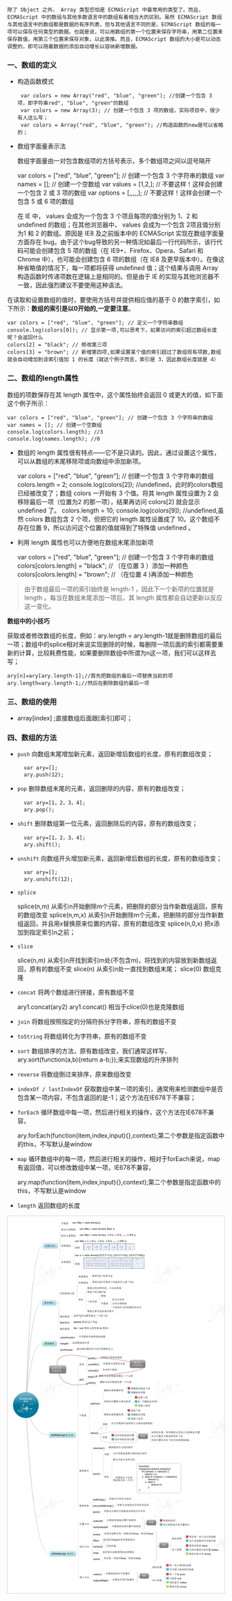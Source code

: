 	除了 Object 之外， Array 类型恐怕是 ECMAScript 中最常用的类型了。而且，ECMAScript 中的数组与其他多数语言中的数组有着相当大的区别。虽然 ECMAScript 数组与其他语言中的数组都是数据的有序列表，但与其他语言不同的是，ECMAScript 数组的每一项可以保存任何类型的数据。也就是说，可以用数组的第一个位置来保存字符串，用第二位置来保存数值，用第三个位置来保存对象，以此类推。而且，ECMAScript 数组的大小是可以动态调整的，即可以随着数据的添加自动增长以容纳新增数据。

### 一、数组的定义

- 构造函数模式

       var colors = new Array("red", "blue", "green"); //创建一个包含 3 项，即字符串red", "blue", "green"的数组
       var colors = new Array(3); // 创建一个包含 3 项的数组，实际项目中，很少有人这么写；
       var colors = Array("red", "blue", "green"); //构造函数的new是可以省略的；

- 数组字面量表示法

	数组字面量由一对包含数组项的方括号表示，多个数组项之间以逗号隔开
	
	var colors = ["red", "blue", "green"]; // 创建一个包含 3 个字符串的数组
	var names = []; // 创建一个空数组
	var values = [1,2,]; // 不要这样！这样会创建一个包含 2 或 3 项的数组
	var options = [,,,,,]; // 不要这样！这样会创建一个包含 5 或 6 项的数组


	在 IE 中， values 会成为一个包含 3 个项且每项的值分别为 1、2 和 undefined 的数组；在其他浏览器中， values 会成为一个包含 2项且值分别为1 和 2 的数组。原因是 IE8 及之前版本中的 ECMAScript 实现在数组字面量方面存在 bug。由于这个bug导致的另一种情况如最后一行代码所示，该行代码可能会创建包含 5 项的数组（在 IE9+、Firefox、Opera、Safari 和 Chrome 中），也可能会创建包含 6 项的数组（在 IE8 及更早版本中）。在像这种省略值的情况下，每一项都将获得 undefined 值；这个结果与调用 Array 构造函数时传递项数在逻辑上是相同的。但是由于 IE 的实现与其他浏览器不一致，因此强烈建议不要使用这种语法。

在读取和设置数组的值时，要使用方括号并提供相应值的基于 0 的数字索引，如下所示：**数组的索引是以0开始的,一定要注意**。

	var colors = ["red", "blue", "green"]; // 定义一个字符串数组
	console.log(colors[0]); // 显示第一项,可以思考下，如果访问的索引超过数组长度呢？会返回什么
	colors[2] = "black"; // 修改第三项
	colors[3] = "brown"; // 新增第四项,如果设置某个值的索引超过了数组现有项数,数组就会自动增加到该索引值加 1 的长度（就这个例子而言，索引是 3，因此数组长度就是 4）

### 二、数组的length属性

数组的项数保存在其 length 属性中，这个属性始终会返回 0 或更大的值，如下面这个例子所示：

	var colors = ["red", "blue", "green"]; // 创建一个包含 3 个字符串的数组
	var names = []; // 创建一个空数组
	console.log(colors.length); //3
	console.log(names.length); //0

-  数组的 length 属性很有特点——它不是只读的。因此，通过设置这个属性，可以从数组的末尾移除项或向数组中添加新项。

	var colors = ["red", "blue", "green"];  // 创建一个包含 3 个字符串的数组
	colors.length = 2;
	console.log(colors[2]); //undefined，此时的colors数组已经被改变了；数组 colors 一开始有 3 个值。将其 length 属性设置为 2 会移除最后一项（位置为2 的那一项），结果再访问 colors[2] 就会显示 undefined 了。
	colors.length = 10;
	console.log(colors[9]); //undefined,虽然 colors 数组包含 2 个项，但把它的 length 属性设置成了 10。这个数组不存在位置 9，所以访问这个位置的值就得到了特殊值 undefined 。

- 利用 length 属性也可以方便地在数组末尾添加新项

	var colors = ["red", "blue", "green"]; // 创建一个包含 3 个字符串的数组
	colors[colors.length] = "black"; // （在位置 3 ）添加一种颜色
	colors[colors.length] = "brown"; // （在位置 4 )再添加一种颜色
	
 > 由于数组最后一项的索引始终是 length-1 ，因此下一个新项的位置就是 length 。每当在数组末尾添加一项后，其 length 属性都会自动更新以反应这一变化。

**数组中的小技巧**

 获取或者修改数组的长度，例如：ary.length = ary.length-1就是删除数组的最后一项；数组中的splice相对来说实现删除的时候，每删除一项后面的索引都需要重新的计算，比较耗费性能，如果要删除数组中所谓为n这一项，我们可以这样去写；
            
	ary[n]=ary[ary.length-1];//首先把数组的最后一项替换当前的项
	ary.length=ary.length-1;//然后在删除数组的最后一项

### 三、数组的使用

- array[index] ;直接数组后面跟[索引]即可；

### 四、数组的方法

- `push` 向数组末尾增加新元素，返回新增后数组的长度，原有的数组改变；

		var ary=[];
		ary.push(12);
  
- `pop` 删除数组末尾的元素，返回删除的内容，原有的数组改变；

        var ary=[1，2，3，4];
        ary.pop();

- `shift` 删除数组第一位元素，返回删除后的内容，原有的数组改变；

        var ary=[1，2，3，4];
        ary.shift();

- `unshift` 向数组开头增加新元素，返回新增后数组的长度，原有的数组改变；

        var ary=[];
        ary.unshift(12);

- `splice`

    splice(n,m)   从索引n开始删除m个元素，把删除的部分当作新数组返回，原有的数组改变
    splice(n,m,x) 从索引n开始删除m个元素，把删除的部分当作新数组返回，并且用x替换原来位置的内容，原有的数组改变
    splice(n,0,x) 把x添加到指定索引n之前；
    
- `slice`

    slice(n,m)    从索引n开找到索引m处(不包含m)，将找到的内容放到新数组返回，原有的数组不变
    slice(n)      从索引n处一直找到数组末尾；
    slice(0)      数组克隆
    
- `concat`  将两个数组进行拼接，原有数组不变

	ary1.concat(ary2)
    ary1.concat() 相当于clice(0)也是克隆数组
    
- `join` 将数组按照指定的分隔符拆分字符串，原有的数组不变
- `toString`  将数组转化为字符串，原有的数组不变
- `sort` 数组排序的方法，原有数组改变，我们通常这样写，ary.sort(function(a,b){return a-b;});来实现数组的升序排列 
- `reverse` 将数组倒过来排序，原来数组改变
- `indexOf / lastIndexOf` 获取数组中某一项的索引，通常用来检测数组中是否包含某一项内容，不包含返回的是-1；这个方法在IE678下不兼容；
- `forEach` 循环数组中每一项，然后进行相关的操作，这个方法在IE678不兼容，

    ary.forEach(function(item,index,input){},context);第二个参数是指定函数中的this，不写默认是window
    
- `map` 循环数组中的每一项，然后进行相关的操作，相对于forEach来说，map有返回值，可以修改数组中某一项，IE678不兼容，
    
    ary.map(function(item,index,input){},context);第二个参数是指定函数中的this，不写默认是window
    
- `length` 返回数组的长度

![](../images/数组基础.gif)